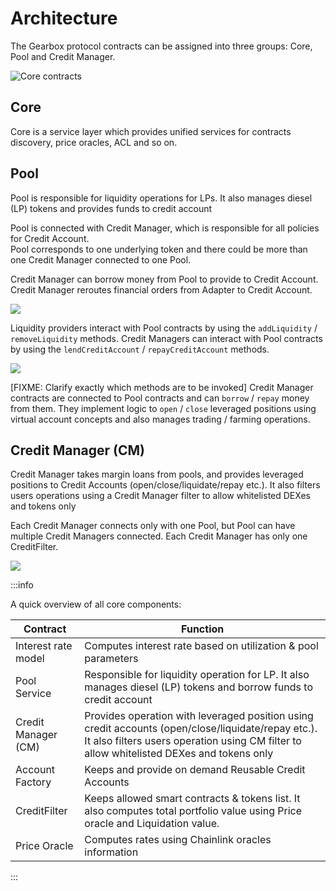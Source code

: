 # Architecture

The Gearbox protocol contracts can be assigned into three groups: Core, Pool and Credit Manager.

![Core contracts](../../../static/img/tutorial/Gearbox\_white\_high.011.png)

## Core

Core is a service layer which provides unified services for contracts discovery, price oracles, ACL and so on.

## Pool

Pool is responsible for liquidity operations for LPs. It also manages diesel (LP) tokens and provides funds to credit account

Pool is connected with Credit Manager, which is responsible for all policies for Credit Account.  
Pool corresponds to one underlying token and there could be more than one Credit Manager connected to one Pool.  

Credit Manager can borrow money from Pool to provide to Credit Account.  
Credit Manager reroutes financial orders from Adapter to Credit Account.  

![](../../../static/img/tutorial/Gearbox\_white\_high.001.png)

Liquidity providers interact with Pool contracts by using the `addLiquidity` / `removeLiquidity` methods. Credit Managers can interact with Pool contracts by using the  `lendCreditAccount` / `repayCreditAccount` methods.

![](../../../static/img/tutorial/Gearbox\_white\_high.003.png)

[FIXME: Clarify exactly which methods are to be invoked]
Credit Manager contracts are connected to Pool contracts and can `borrow` / `repay` money from them. They implement logic to `open` / `close` leveraged positions using virtual account concepts and also manages trading / farming operations.

## Credit Manager (CM)

Credit Manager takes margin loans from pools, and provides leveraged positions to Credit Accounts (open/close/liquidate/repay etc.). It also filters users operations using a Credit Manager filter to allow whitelisted DEXes and tokens only

Each Credit Manager connects only with one Pool, but Pool can have multiple Credit Managers connected. Each Credit Manager has only one CreditFilter.


![](../../../static/img/tutorial/Gearbox\_white\_high.012.jpeg)


:::info

A quick overview of all core components:

| Contract            | Function                                                                                                                                                                                       |
| ------------------- | ---------------------------------------------------------------------------------------------------------------------------------------------------------------------------------------------- |
| Interest rate model | Computes interest rate based on utilization & pool parameters                                                                                                                                  |
| Pool Service        | Responsible for liquidity operation for LP. It also manages diesel (LP) tokens and borrow funds to credit account                                                                              |
| Credit Manager (CM) | Provides operation with leveraged position using credit accounts (open/close/liquidate/repay etc.). It also filters users operation using CM filter to allow whitelisted DEXes and tokens only |
| Account Factory     | Keeps and provide on demand Reusable Credit Accounts                                                                                                                                           |
| CreditFilter        | Keeps allowed smart contracts & tokens list. It also computes total portfolio value using Price oracle and Liquidation value.                                                                  |
| Price Oracle        | Computes rates using Chainlink oracles information                                                                                                                                             |

:::

